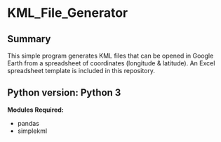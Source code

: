 # KML_File_Generator

## Summary

This simple program generates KML files that can be opened in Google Earth from a spreadsheet of coordinates (longitude & latitude). An Excel spreadsheet template is included in this repository.

## Python version: Python 3
**Modules Required:**
- pandas
- simplekml

